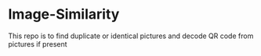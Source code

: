 # Image-Similarity
This repo is to find duplicate or identical pictures and decode QR code from pictures if present
